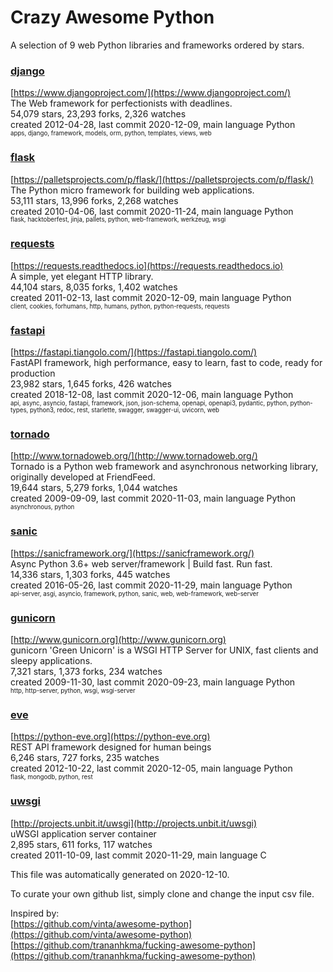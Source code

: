# Crazy Awesome Python
A selection of 9 web Python libraries and frameworks ordered by stars.  


### [django](https://github.com/django/django)  
[https://www.djangoproject.com/](https://www.djangoproject.com/)  
The Web framework for perfectionists with deadlines.  
54,079 stars, 23,293 forks, 2,326 watches  
created 2012-04-28, last commit 2020-12-09, main language Python  
<sub><sup>apps, django, framework, models, orm, python, templates, views, web</sup></sub>


### [flask](https://github.com/pallets/flask)  
[https://palletsprojects.com/p/flask/](https://palletsprojects.com/p/flask/)  
The Python micro framework for building web applications.  
53,111 stars, 13,996 forks, 2,268 watches  
created 2010-04-06, last commit 2020-11-24, main language Python  
<sub><sup>flask, hacktoberfest, jinja, pallets, python, web-framework, werkzeug, wsgi</sup></sub>


### [requests](https://github.com/psf/requests)  
[https://requests.readthedocs.io](https://requests.readthedocs.io)  
A simple, yet elegant HTTP library.  
44,104 stars, 8,035 forks, 1,402 watches  
created 2011-02-13, last commit 2020-12-09, main language Python  
<sub><sup>client, cookies, forhumans, http, humans, python, python-requests, requests</sup></sub>


### [fastapi](https://github.com/tiangolo/fastapi)  
[https://fastapi.tiangolo.com/](https://fastapi.tiangolo.com/)  
FastAPI framework, high performance, easy to learn, fast to code, ready for production  
23,982 stars, 1,645 forks, 426 watches  
created 2018-12-08, last commit 2020-12-06, main language Python  
<sub><sup>api, async, asyncio, fastapi, framework, json, json-schema, openapi, openapi3, pydantic, python, python-types, python3, redoc, rest, starlette, swagger, swagger-ui, uvicorn, web</sup></sub>


### [tornado](https://github.com/tornadoweb/tornado)  
[http://www.tornadoweb.org/](http://www.tornadoweb.org/)  
Tornado is a Python web framework and asynchronous networking library, originally developed at FriendFeed.  
19,644 stars, 5,279 forks, 1,044 watches  
created 2009-09-09, last commit 2020-11-03, main language Python  
<sub><sup>asynchronous, python</sup></sub>


### [sanic](https://github.com/huge-success/sanic)  
[https://sanicframework.org/](https://sanicframework.org/)  
Async Python 3.6+ web server/framework | Build fast. Run fast.  
14,336 stars, 1,303 forks, 445 watches  
created 2016-05-26, last commit 2020-11-29, main language Python  
<sub><sup>api-server, asgi, asyncio, framework, python, sanic, web, web-framework, web-server</sup></sub>


### [gunicorn](https://github.com/benoitc/gunicorn)  
[http://www.gunicorn.org](http://www.gunicorn.org)  
gunicorn 'Green Unicorn' is a WSGI HTTP Server for UNIX, fast clients and sleepy applications.  
7,321 stars, 1,373 forks, 234 watches  
created 2009-11-30, last commit 2020-09-23, main language Python  
<sub><sup>http, http-server, python, wsgi, wsgi-server</sup></sub>


### [eve](https://github.com/pyeve/eve)  
[https://python-eve.org](https://python-eve.org)  
REST API framework designed for human beings  
6,246 stars, 727 forks, 235 watches  
created 2012-10-22, last commit 2020-12-05, main language Python  
<sub><sup>flask, mongodb, python, rest</sup></sub>


### [uwsgi](https://github.com/unbit/uwsgi)  
[http://projects.unbit.it/uwsgi](http://projects.unbit.it/uwsgi)  
uWSGI application server container  
2,895 stars, 611 forks, 117 watches  
created 2011-10-09, last commit 2020-11-29, main language C  


This file was automatically generated on 2020-12-10.  

To curate your own github list, simply clone and change the input csv file.  

Inspired by:  
[https://github.com/vinta/awesome-python](https://github.com/vinta/awesome-python)  
[https://github.com/trananhkma/fucking-awesome-python](https://github.com/trananhkma/fucking-awesome-python)  